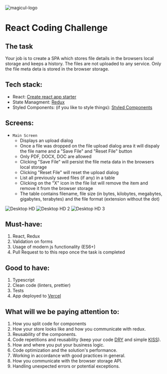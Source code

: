 ![magicul-logo](https://user-images.githubusercontent.com/5519740/102984834-a3dad200-4527-11eb-83da-237d3c63cea9.png)

# React Coding Challenge

## The task
Your job is to create a SPA which stores file details in the browsers local storage and keeps a history. The files are not uploaded to any service. Only the file meta deta is stored in the browser storage.

## Tech stack:
* React: [Create react app starter](https://github.com/facebook/create-react-app)
* State Managment: [Redux](https://github.com/reduxjs/react-redux)
* Styled Components: (if you like to style things): [Styled Components](https://github.com/styled-components/styled-components)

## Screens:
* `Main Screen` 
    * Displays an upload dialog
    * Once a file was dropped on the file upload dialog area it will dispaly the file name and a "Save File" and "Reset File" button
    * Only PDF, DOCX, DOC are allowed
    * Clicking "Save File" will persist the file meta data in the browsers local storage
    * Clicking "Reset File" will reset the upload dialog
    * List all previously saved files (if any) in a table
    * Clicking on the "X" icon in the file list will remove the item and remove it from the browser storage
    * The table contains filename, file size (in bytes, kilobytes, megabytes, gigabytes, terabytes) and the file format (extension without the dot)

![Desktop HD](https://user-images.githubusercontent.com/5519740/102994797-35067480-4539-11eb-947f-eec8ef49a7d4.jpg)
![Desktop HD 2](https://user-images.githubusercontent.com/5519740/102994795-346dde00-4539-11eb-8640-bf511582a70c.jpg)
![Desktop HD 3](https://user-images.githubusercontent.com/5519740/102994792-320b8400-4539-11eb-851d-c285bd9f5b4e.jpg)

## Must-have:
1. React, Redux
2. Validation on forms
3. Usage of modern js functionality (ES6+)
4. Pull Request to to this repo once the task is completed

## Good to have:
1. Typescript
2. Clean code (linters, prettier)
3. Tests
4. App deployed to [Vercel](https://www.vercel.com/)

## What will we be paying attention to:
1. How you split code for components
2. How your store looks like and how you communicate with redux.
3. Reusability of the components.
4. Code repetitions and reusability (keep your code [DRY](https://en.wikipedia.org/wiki/Don%27t_repeat_yourself) and simple [KISS](https://en.wikipedia.org/wiki/KISS_principle)).
5. How and where you put your business logic.
6. Code optimization and the solution&#39;s performance.
7. Working in accordance with good practices in general.
8. How you communicate with the browser storage API.
9. Handling unexpected errors or potential exceptions.
